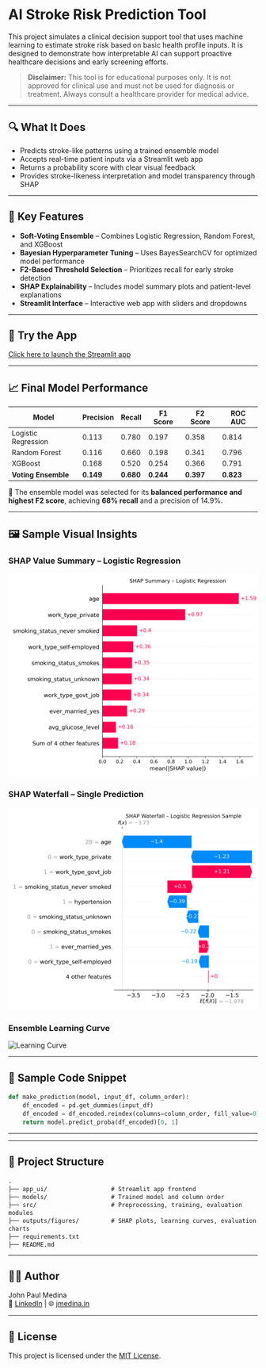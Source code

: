 
# AI Stroke Risk Prediction Tool

This project simulates a clinical decision support tool that uses machine learning to estimate stroke risk based on basic health profile inputs. It is designed to demonstrate how interpretable AI can support proactive healthcare decisions and early screening efforts.

> **Disclaimer:** This tool is for educational purposes only. It is not approved for clinical use and must not be used for diagnosis or treatment. Always consult a healthcare provider for medical advice.

---

## 🔍 What It Does

- Predicts stroke-like patterns using a trained ensemble model
- Accepts real-time patient inputs via a Streamlit web app
- Returns a probability score with clear visual feedback
- Provides stroke-likeness interpretation and model transparency through SHAP

---

## 🔧 Key Features

- **Soft-Voting Ensemble** – Combines Logistic Regression, Random Forest, and XGBoost
- **Bayesian Hyperparameter Tuning** – Uses BayesSearchCV for optimized model performance
- **F2-Based Threshold Selection** – Prioritizes recall for early stroke detection
- **SHAP Explainability** – Includes model summary plots and patient-level explanations
- **Streamlit Interface** – Interactive web app with sliders and dropdowns

---

## 🚀 Try the App

[Click here to launch the Streamlit app](https://aistrokerisktool.streamlit.app)

---

## 📈 Final Model Performance

| Model               | Precision | Recall | F1 Score | F2 Score | ROC AUC |
|--------------------|-----------|--------|----------|----------|---------|
| Logistic Regression | 0.113     | 0.780  | 0.197    | 0.358    | 0.814   |
| Random Forest       | 0.116     | 0.660  | 0.198    | 0.341    | 0.796   |
| XGBoost             | 0.168     | 0.520  | 0.254    | 0.366    | 0.791   |
| **Voting Ensemble** | **0.149** | **0.680** | **0.244** | **0.397** | **0.823** |

🧠 The ensemble model was selected for its **balanced performance and highest F2 score**, achieving **68% recall** and a precision of 14.9%.

---

## 🖼 Sample Visual Insights

### SHAP Value Summary – Logistic Regression
![SHAP Summary](outputs/figures/shap_summary_logreg.png)

### SHAP Waterfall – Single Prediction
![Waterfall](outputs/figures/shap_waterfall_logreg.png)

### Ensemble Learning Curve
![Learning Curve](outputs/figures/ensemble_learning_curve_ensemble_v2.png)

---

## 🧪 Sample Code Snippet

```python
def make_prediction(model, input_df, column_order):
    df_encoded = pd.get_dummies(input_df)
    df_encoded = df_encoded.reindex(columns=column_order, fill_value=0)
    return model.predict_proba(df_encoded)[0, 1]
```

---



---

## 📂 Project Structure

```
.
├── app_ui/                  # Streamlit app frontend
├── models/                  # Trained model and column order
├── src/                     # Preprocessing, training, evaluation modules
├── outputs/figures/         # SHAP plots, learning curves, evaluation charts
├── requirements.txt
├── README.md
```

---

## 👨‍💻 Author

John Paul Medina  
🔗 [LinkedIn](https://linkedin.com/in/jpmedinacs) | 🌐 [jmedina.in](https://jmedina.in)

---

## 📄 License

This project is licensed under the [MIT License](LICENSE).
